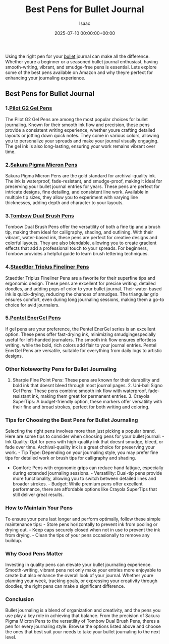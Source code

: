 ﻿---
title: Best Pens for Bullet Journal
description: Using the right pen for your bullet journal can make all the difference. Whether youre a beginner or a seasoned bullet journal enthusiast, having...
slug: /best-pens-for-bullet-journal/
date: 2025-07-10 00:00:00+00:00
lastmod: 2025-07-10 00:00:00+03:00
author: Isaac
categories:
- Guide
tags:
- guide
- pen
- bullet
layout: post
---

Using the right pen for your [bullet](https://pestpolicy.com/best-bullet-journal-notebook/) journal can make all the difference. Whether youre a beginner or a seasoned bullet journal enthusiast, having smooth-writing, vibrant, and smudge-free pens is essential. Lets explore some of the best pens available on Amazon and why theyre perfect for enhancing your journaling experience.

##  Best Pens for Bullet Journal

###  1.[Pilot G2 Gel Pens](https://www.amazon.com/dp/B001GAOTSW?tag=p-policy-20)

The Pilot G2 Gel Pens are among the most popular choices for bullet journaling. Known for their smooth ink flow and precision, these pens provide a consistent writing experience, whether youre crafting detailed layouts or jotting down quick notes. They come in various colors, allowing you to personalize your spreads and make your journal visually engaging. The gel ink is also long-lasting, ensuring your work remains vibrant over time.

###  2.[Sakura Pigma Micron Pens](https://www.amazon.com/dp/B0008G8G8Y?tag=p-policy-20)

Sakura Pigma Micron Pens are the gold standard for archival-quality ink. The ink is waterproof, fade-resistant, and smudge-proof, making it ideal for preserving your bullet journal entries for years. These pens are perfect for intricate designs, fine detailing, and consistent line work. Available in multiple tip sizes, they allow you to experiment with varying line thicknesses, adding depth and character to your layouts.

###  3.[Tombow Dual Brush Pens](https://www.amazon.com/dp/B00JVP7F0I?tag=p-policy-20)

Tombow Dual Brush Pens offer the versatility of both a fine tip and a brush tip, making them ideal for calligraphy, shading, and outlining. With their vibrant, water-based ink, these pens are perfect for creative designs and colorful layouts. They are also blendable, allowing you to create gradient effects that add a professional touch to your spreads. For beginners, Tombow provides a helpful guide to learn brush lettering techniques.

###  4.[Staedtler Triplus Fineliner Pens](https://www.amazon.com/dp/B0007OEDOE?tag=p-policy-20)

Staedtler Triplus Fineliner Pens are a favorite for their superfine tips and ergonomic design. These pens are excellent for precise writing, detailed doodles, and adding pops of color to your bullet journal. Their water-based ink is quick-drying, reducing the chances of smudges. The triangular grip ensures comfort, even during long journaling sessions, making them a go-to choice for avid journalers.

###  5.[Pentel EnerGel Pens](https://www.amazon.com/dp/B005E7B66O?tag=p-policy-20)

If gel pens are your preference, the Pentel EnerGel series is an excellent option. These pens offer fast-drying ink, minimizing smudgingespecially useful for left-handed journalers. The smooth ink flow ensures effortless writing, while the bold, rich colors add flair to your journal entries. Pentel EnerGel Pens are versatile, suitable for everything from daily logs to artistic designs.

###  Other Noteworthy Pens for Bullet Journaling

1. Sharpie Fine Point Pens: These pens are known for their durability and bold ink that doesnt bleed through most journal pages. 2. Uni-ball Signo Gel Pens: These pens combine smooth ink flow with waterproof, fade-resistant ink, making them great for permanent entries. 3. Crayola SuperTips: A budget-friendly option, these markers offer versatility with their fine and broad strokes, perfect for both writing and coloring.

###  Tips for Choosing the Best Pens for Bullet Journaling

Selecting the right pens involves more than just picking a popular brand. Here are some tips to consider when choosing pens for your bullet journal: - Ink Quality: Opt for pens with high-quality ink that doesnt smudge, bleed, or fade over time. Archival-quality ink is a great choice for preserving your work. - Tip Type: Depending on your journaling style, you may prefer fine tips for detailed work or brush tips for calligraphy and shading.

- Comfort: Pens with ergonomic grips can reduce hand fatigue, especially during extended journaling sessions. - Versatility: Dual-tip pens provide more functionality, allowing you to switch between detailed lines and broader strokes. - Budget: While premium pens offer excellent performance, there are affordable options like Crayola SuperTips that still deliver great results.

###  How to Maintain Your Pens

To ensure your pens last longer and perform optimally, follow these simple maintenance tips: - Store pens horizontally to prevent ink from pooling or drying out. - Keep caps securely closed when not in use to prevent the ink from drying. - Clean the tips of your pens occasionally to remove any buildup.

###  Why Good Pens Matter

Investing in quality pens can elevate your bullet journaling experience. Smooth-writing, vibrant pens not only make your entries more enjoyable to create but also enhance the overall look of your journal. Whether youre planning your week, tracking goals, or expressing your creativity through doodles, the right pens can make a significant difference.

###  Conclusion

Bullet journaling is a blend of organization and creativity, and the pens you use play a key role in achieving that balance. From the precision of Sakura Pigma Micron Pens to the versatility of Tombow Dual Brush Pens, theres a pen for every journaling style. Browse the options listed above and choose the ones that best suit your needs to take your bullet journaling to the next level.

